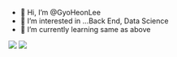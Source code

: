 - 👋 Hi, I’m @GyoHeonLee
- 👀 I’m interested in ...Back End, Data Science
- 🌱 I’m currently learning same as above

<img src="https://img.shields.io/badge/Python-3766AB?style=flat-square&logo=Python&logoColor=white"/></a>
<img src="https://img.shields.io/badge/HTML5-E34F26?style=flat-square&logo=HTML5&logoColor=white"/></a>
